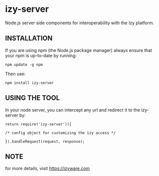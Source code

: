 # izy-server
Node.js server side components for interoperability with the Izy platform.

## INSTALLATION

If you are using npm (the Node.js package manager) always ensure that your npm is up-to-date by running:

`npm update -g npm`  

Then use:

`npm install izy-server`

## USING THE TOOL

In your node server, you can intercept any url and redirect it to the izy-server by:

```
return require('izy-server')({

/* config object for customizing the izy access */

}).handleRequest(request, response);    
```

## NOTE
for more details, visit https://izyware.com

